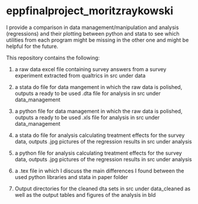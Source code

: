 # eppfinalproject_moritzraykowski
I provide a comparison in data management/manipulation and analysis (regressions) and their plotting between python and stata to see which utilities from each program might be missing in the other one and might be helpful for the future.


This repository contains the following:

1. a raw data excel file containing survey answers from a survey experiment extracted from qualtrics in src under data

2. a stata do file for data mangement in which the raw data is polished, outputs a ready to be used .dta file for analysis in src under data_management

3. a python file for data management in which the raw data is polished, outputs a ready to be used .xls file for analysis in src under data_management

4. a stata do file for analysis calculating treatment effects for the survey data, outputs .jpg pictures of the regression results in src under analysis

5. a python file for analysis calculating treatment effects for the survey data, outputs .jpg pictures of the regression results in src under analysis

6. a .tex file in which I discuss the main differences I found between the used python libraries and stata in paper folder

7. Output directories for the cleaned dta sets in src under data_cleaned as well as the output tables and figures of the analysis in bld





